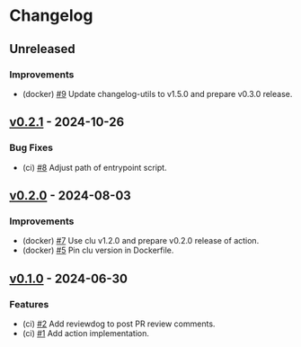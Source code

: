 <!--
This changelog was created using the `clu` binary
(https://github.com/MalteHerrmann/changelog-utils).
-->
# Changelog

## Unreleased

### Improvements

- (docker) [#9](https://github.com/MalteHerrmann/changelog-lint-action/pull/9) Update changelog-utils to v1.5.0 and prepare v0.3.0 release.

## [v0.2.1](https://github.com/MalteHerrmann/changelog-lint-action/releases/tag/v0.2.1) - 2024-10-26

### Bug Fixes

- (ci) [#8](https://github.com/MalteHerrmann/changelog-lint-action/pull/8) Adjust path of entrypoint script.

## [v0.2.0](https://github.com/MalteHerrmann/changelog-lint-action/releases/tag/v0.2.0) - 2024-08-03

### Improvements

- (docker) [#7](https://github.com/MalteHerrmann/changelog-lint-action/pull/7) Use clu v1.2.0 and prepare v0.2.0 release of action.
- (docker) [#5](https://github.com/MalteHerrmann/changelog-lint-action/pull/5) Pin clu version in Dockerfile.

## [v0.1.0](https://github.com/MalteHerrmann/changelog-lint-action/releases/tag/v0.1.0) - 2024-06-30

### Features

- (ci) [#2](https://github.com/MalteHerrmann/changelog-lint-action/pull/2) Add reviewdog to post PR review comments.
- (ci) [#1](https://github.com/MalteHerrmann/changelog-lint-action/pull/1) Add action implementation.
